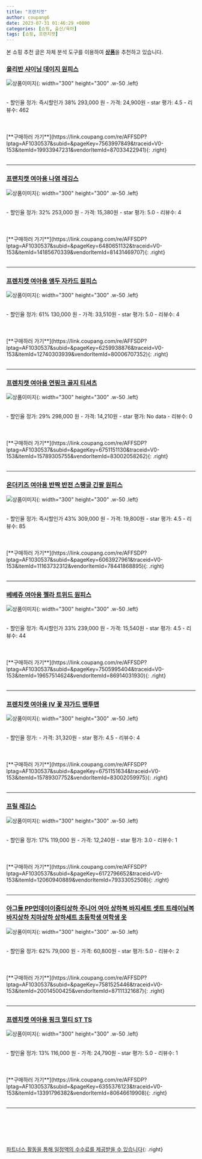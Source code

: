 ```yaml
---
title: "프랜치캣"
author: coupang6
date: 2023-07-31 01:46:29 +0800
categories: [쇼핑, 출산/육아]
tags: [쇼핑, 프랜치캣]
---
```


본 쇼핑 추천 글은 자체 분석 도구를 이용하여 [**상품**](https://link.coupang.com/a/bao1ui)을 추천하고 있습니다.

### [올리반 샤이닝 데이지 원피스](https://link.coupang.com/re/AFFSDP?lptag=AF1030537&subid=&pageKey=7563997849&traceid=V0-153&itemId=19933947231&vendorItemId=87033422941)

![상품이미지](https://thumbnail10.coupangcdn.com/thumbnails/remote/230x230ex/image/vendor_inventory/f1c6/10dfa3ab437124788f360dbaeef8fc3c6511d44c8315841ecccf602e7498.jpg){: width="300" height="300" .w-50 .left}


<br>
- 할인율 정가: 즉시할인가 38%  293,000   원
- 가격: 24,900원
- star 평가: 4.5
- 리뷰수: 462
<br>
<br>
<br>
<br>
[**구매하러 가기**](https://link.coupang.com/re/AFFSDP?lptag=AF1030537&subid=&pageKey=7563997849&traceid=V0-153&itemId=19933947231&vendorItemId=87033422941){: .right}
<br>
<br>

---

### [프랜치캣 여아용 나염 레깅스](https://link.coupang.com/re/AFFSDP?lptag=AF1030537&subid=&pageKey=6480651132&traceid=V0-153&itemId=14185670339&vendorItemId=81431469707)

![상품이미지](https://thumbnail10.coupangcdn.com/thumbnails/remote/230x230ex/image/rs_quotation_api/r8aeesoz/414bbf5baa4d43c198146c48c9b46846.jpg){: width="300" height="300" .w-50 .left}


<br>
- 할인율 정가: 32%  253,000   원
- 가격: 15,380원
- star 평가: 5.0
- 리뷰수: 4
<br>
<br>
<br>
<br>
[**구매하러 가기**](https://link.coupang.com/re/AFFSDP?lptag=AF1030537&subid=&pageKey=6480651132&traceid=V0-153&itemId=14185670339&vendorItemId=81431469707){: .right}
<br>
<br>

---

### [프렌치캣 여아용 앵두 자카드 원피스](https://link.coupang.com/re/AFFSDP?lptag=AF1030537&subid=&pageKey=6259938876&traceid=V0-153&itemId=12740303939&vendorItemId=80006707352)

![상품이미지](https://thumbnail10.coupangcdn.com/thumbnails/remote/230x230ex/image/retail/images/2021/12/29/11/3/8083e6ce-a778-4800-8605-0800ea7dd99f.jpg){: width="300" height="300" .w-50 .left}


<br>
- 할인율 정가: 61%  130,000   원
- 가격: 33,510원
- star 평가: 5.0
- 리뷰수: 4
<br>
<br>
<br>
<br>
[**구매하러 가기**](https://link.coupang.com/re/AFFSDP?lptag=AF1030537&subid=&pageKey=6259938876&traceid=V0-153&itemId=12740303939&vendorItemId=80006707352){: .right}
<br>
<br>

---

### [프렌치캣 여아용 연핑크 골지 티셔츠](https://link.coupang.com/re/AFFSDP?lptag=AF1030537&subid=&pageKey=6751151130&traceid=V0-153&itemId=15789305755&vendorItemId=83002058262)

![상품이미지](https://thumbnail6.coupangcdn.com/thumbnails/remote/230x230ex/image/retail/images/2022/09/02/17/5/d82b6053-8bfe-4883-a7c0-b490b04d485e.jpg){: width="300" height="300" .w-50 .left}


<br>
- 할인율 정가: 29%  298,000   원
- 가격: 14,210원
- star 평가: No data
- 리뷰수: 0
<br>
<br>
<br>
<br>
[**구매하러 가기**](https://link.coupang.com/re/AFFSDP?lptag=AF1030537&subid=&pageKey=6751151130&traceid=V0-153&itemId=15789305755&vendorItemId=83002058262){: .right}
<br>
<br>

---

### [온더키즈 여아용 반짝 반전 스팽글 긴팔 원피스](https://link.coupang.com/re/AFFSDP?lptag=AF1030537&subid=&pageKey=6063927961&traceid=V0-153&itemId=11163732312&vendorItemId=78441868895)

![상품이미지](https://thumbnail7.coupangcdn.com/thumbnails/remote/230x230ex/image/rs_quotation_api/imbm3jwu/dbad23ae622042bc821d53e7ca969f22.jpg){: width="300" height="300" .w-50 .left}


<br>
- 할인율 정가: 즉시할인가 43%  309,000   원
- 가격: 19,800원
- star 평가: 4.5
- 리뷰수: 85
<br>
<br>
<br>
<br>
[**구매하러 가기**](https://link.coupang.com/re/AFFSDP?lptag=AF1030537&subid=&pageKey=6063927961&traceid=V0-153&itemId=11163732312&vendorItemId=78441868895){: .right}
<br>
<br>

---

### [베베쥬 여아용 젤라 트위드 원피스](https://link.coupang.com/re/AFFSDP?lptag=AF1030537&subid=&pageKey=7505995404&traceid=V0-153&itemId=19657514624&vendorItemId=86914031930)

![상품이미지](https://thumbnail7.coupangcdn.com/thumbnails/remote/230x230ex/image/vendor_inventory/7eb7/09563d9ac3913ec2ffd8c0800a6df4c5dcf29e4bb2106d337c0222356758.jpg){: width="300" height="300" .w-50 .left}


<br>
- 할인율 정가: 즉시할인가 33%  239,000   원
- 가격: 15,540원
- star 평가: 4.5
- 리뷰수: 44
<br>
<br>
<br>
<br>
[**구매하러 가기**](https://link.coupang.com/re/AFFSDP?lptag=AF1030537&subid=&pageKey=7505995404&traceid=V0-153&itemId=19657514624&vendorItemId=86914031930){: .right}
<br>
<br>

---

### [프렌치캣 여아용 IV 꽃 쟈가드 맨투맨](https://link.coupang.com/re/AFFSDP?lptag=AF1030537&subid=&pageKey=6751151634&traceid=V0-153&itemId=15789307752&vendorItemId=83002059975)

![상품이미지](https://thumbnail10.coupangcdn.com/thumbnails/remote/230x230ex/image/retail/images/2022/09/02/17/8/7ddf7342-31f4-4220-b26e-c1e91fd6f172.jpg){: width="300" height="300" .w-50 .left}


<br>
- 할인율 정가: 
- 가격: 31,320원
- star 평가: 4.5
- 리뷰수: 4
<br>
<br>
<br>
<br>
[**구매하러 가기**](https://link.coupang.com/re/AFFSDP?lptag=AF1030537&subid=&pageKey=6751151634&traceid=V0-153&itemId=15789307752&vendorItemId=83002059975){: .right}
<br>
<br>

---

### [프릴 레깅스](https://link.coupang.com/re/AFFSDP?lptag=AF1030537&subid=&pageKey=6172796652&traceid=V0-153&itemId=12060940889&vendorItemId=79333052508)

![상품이미지](https://thumbnail7.coupangcdn.com/thumbnails/remote/230x230ex/image/rs_quotation_api/m3vfr5lz/c13eb06588be47d597b1408a0b58645d.jpg){: width="300" height="300" .w-50 .left}


<br>
- 할인율 정가: 17%  119,000   원
- 가격: 12,240원
- star 평가: 3.0
- 리뷰수: 1
<br>
<br>
<br>
<br>
[**구매하러 가기**](https://link.coupang.com/re/AFFSDP?lptag=AF1030537&subid=&pageKey=6172796652&traceid=V0-153&itemId=12060940889&vendorItemId=79333052508){: .right}
<br>
<br>

---

### [아그들 PP먼데이이중티상하 주니어 여아 상하복 바지세트 셋트 트레이닝복 바지상하 치마상하 상하세트 초등학생 여학생 옷](https://link.coupang.com/re/AFFSDP?lptag=AF1030537&subid=&pageKey=7581525446&traceid=V0-153&itemId=20014500425&vendorItemId=87111321687)

![상품이미지](https://thumbnail8.coupangcdn.com/thumbnails/remote/230x230ex/image/vendor_inventory/0ebc/206f83007291cdacf9ac15f08d71fb1b3cb5cbd7f66266cdb666c759ce3e.jpg){: width="300" height="300" .w-50 .left}


<br>
- 할인율 정가: 62%  79,000   원
- 가격: 60,800원
- star 평가: 5.0
- 리뷰수: 2
<br>
<br>
<br>
<br>
[**구매하러 가기**](https://link.coupang.com/re/AFFSDP?lptag=AF1030537&subid=&pageKey=7581525446&traceid=V0-153&itemId=20014500425&vendorItemId=87111321687){: .right}
<br>
<br>

---

### [프렌치캣 여아용 핑크 멀티 ST TS](https://link.coupang.com/re/AFFSDP?lptag=AF1030537&subid=&pageKey=6355376123&traceid=V0-153&itemId=13391796382&vendorItemId=80646619908)

![상품이미지](https://thumbnail6.coupangcdn.com/thumbnails/remote/230x230ex/image/rs_quotation_api/bx2yqkvf/63e77543ef47413d8d66b36fd91a5566.jpg){: width="300" height="300" .w-50 .left}


<br>
- 할인율 정가: 13%  116,000   원
- 가격: 24,790원
- star 평가: 5.0
- 리뷰수: 1
<br>
<br>
<br>
<br>
[**구매하러 가기**](https://link.coupang.com/re/AFFSDP?lptag=AF1030537&subid=&pageKey=6355376123&traceid=V0-153&itemId=13391796382&vendorItemId=80646619908){: .right}
<br>
<br>

---
<br><br><br><br><br> [파트너스 활동을 통해 일정액의 수수료를 제공받을 수 있습니다](https://link.coupang.com/a/bao1ui){: .right}